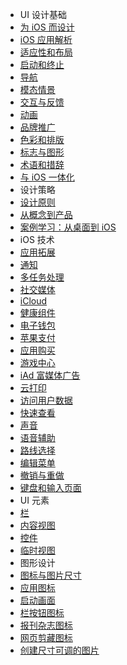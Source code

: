 - UI 设计基础
 - [为 iOS 而设计](designing-for-ios.md)
 - [iOS 应用解析](ios-app-anatomy.md) 
 - [适应性和布局](adaptivity-and-layout.md)
 - [启动和终止 ](starting-and-stopping.md) 
 - [导航](navigation.md) 
 - [模态情景](modal-contexts.md) 
 - [交互与反馈](interactivity-and-feedback.md)
 - [动画](animation.md) 
 - [品牌推广](branding.md)
 - [色彩和排版](color-and-typography.md)
 - [标志与图形](icons-and-graphics.md)
 - [术语和措辞](terminology-and-wording.md)
 - [与 iOS 一体化](integrating-with-ios.md)
- 设计策略
 - [设计原则](design-principles.md)
 - [从概念到产品](from-concept-to-product.md) 
 - [案例学习：从桌面到 iOS ](from-desktop-to-ios.md)
- iOS 技术
 - [应用拓展](extensions.md)
 - [通知](notifications.md)
 - [多任务处理](multitasking.md)
 - [社交媒体](social-media.md)
 - [iCloud](icloud.md) 
 - [健康组件](healthkit.md) 
 - [电子钱包](passbook.md) 
 - [苹果支付](apple-pay.md) 
 - [应用购买](in-app-purchase.md) 
 - [游戏中心](game-center.md) 
 - [iAd 富媒体广告](iad-rich-media-ads.md) 
 - [云打印](airprint.md) 
 - [访问用户数据](accessing-user-data.md) 
 - [快速查看](quick-look.md) 
 - [声音](sound.md) 
 - [语音辅助](voiceover.md) 
 - [路线选择](routing.md)
 - [编辑菜单](edit-menu.md)
 - [撤销与重做](undo-and-redo.md) 
 - [键盘和输入页面](keyboards-and-input-views.md) 
- UI 元素
 - [栏](bars.md)
 - [内容视图](content-views.md) 
 - [控件](controls.md) 
 - [临时视图](temporary-views.md) 
- 图形设计
 - [图标与图片尺寸](icon-and-image-sizes.md) 
 - [应用图标](app-icon.md)
 - [启动画面](launch-images.md) 
 - [栏按钮图标](bar-button-icons.md) 
 - [报刊杂志图标](newsstand-icons.md) 
 - [网页剪藏图标](web-clip-icons.md) 
 - [创建尺寸可调的图片](creating-resizable-images.md) 
